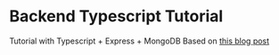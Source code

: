# Backend Typescript Tutorial

Tutorial with Typescript + Express + MongoDB
Based on [this blog post](https://itnext.io/building-restful-web-apis-with-node-js-express-mongodb-and-typescript-part-1-2-195bdaf129cf)